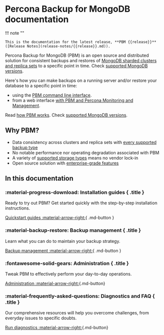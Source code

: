 # Percona Backup for MongoDB documentation

!!! note ""

    This is the documentation for the latest release, **PBM {{release}}** ([Release Notes](release-notes/{{release}}.md)).


Percona Backup for MongoDB (PBM) is an open source and distributed solution for consistent backups and restores of [MongoDB sharded clusters and replica sets](details/deployments.md) to a specific point in time. Check [supported MongoDB versions](details/versions.md).


Here's how you can make backups on a running server and/or restore your database to a specific point in time:

* using the [PBM command line interface](reference/pbm-commands.md). 
* from a web interface [with PBM and Percona Monitoring and Management](pmm.md). 

Read [how PBM works](intro.md). Check [supported MongoDB versions](details/versions.md).


## Why PBM?

* Data consistency across clusters and replica sets with [every supported backup type](features/backup-types.md)
* No notable performance nor operating degradation associated with PBM
* A variety of [supported storage types](details/storage-configuration.md) means no vendor lock-in
* Open source solution with [enterprise-grade features](features/comparison.md) 

## In this documentation

<div data-grid markdown><div data-banner markdown>

### :material-progress-download: Installation guides { .title }

Ready to try out PBM? Get started quickly with the step-by-step installation instructions.

[Quickstart guides :material-arrow-right:](installation.md){ .md-button }

</div><div data-banner markdown>

### :material-backup-restore: Backup management { .title }

Learn what you can do to maintain your backup strategy.

[Backup management :material-arrow-right:](usage/backup-physical.md){ .md-button }

</div><div data-banner markdown>

### :fontawesome-solid-gears: Administration { .title }

Tweak PBM to effectively perform your day-to-day operations.

[Administration :material-arrow-right:](manage/overview.md){.md-button}
</div><div data-banner markdown>

### :material-frequently-asked-questions: Diagnostics and FAQ { .title }

Our comprehensive resources will help you overcome challenges, from everyday issues to specific doubts.

[Run diagnostics :material-arrow-right:](troubleshoot/index.md){.md-button}

</div>
</div>



